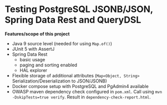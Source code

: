 # Testing PostgreSQL JSONB/JSON, Spring Data Rest and QueryDSL

**Features/scope of this project**

- Java 9 source level (needed for using `Map.of()`)
- JUnit 5 with AssertJ
- Spring Data Rest
  - basic usage
  - paging and sorting enabled
  - HAL explorer
- Flexible storage of additional attributes (`Map<Object, String>`  Serialization/Deserialization to JSON/JSONB)
- Docker compose setup with PostgreSQL and PgAdmin4 available
- OWASP maven dependency check configured in `pom.xml`. Call using `mvn -DskipTests=true verify`. Result in `dependency-check-report.html`.





